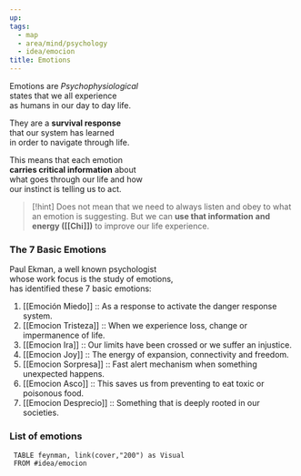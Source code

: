 ```yaml
---
up:
tags:
  - map
  - area/mind/psychology
  - idea/emocion
title: Emotions
---
```

Emotions are *Psychophysiological*  \
states that we all experience \
as humans in our day to day life. 

They are a **survival response** \
that our system has learned \
in order to navigate through life. 

This means that each emotion \
**carries critical information** about \
what goes through our life and how \
our instinct is telling us to act. 

> [!hint] 
> Does not mean that we need 
> to always listen and obey to what 
> an emotion is suggesting. 
> But we can **use that information** 
> **and energy ([[Chi]])** to improve our 
> life experience.

### The 7 Basic Emotions 

Paul Ekman, a well known psychologist \
whose work focus is the study of emotions, \
has identified these 7 basic emotions: 

1. [[Emoción Miedo]] :: As a response to activate the danger response system. 
2. [[Emocion Tristeza]] :: When we experience loss, change or impermanence of life.
3. [[Emocion Ira]] :: Our limits have been crossed or we suffer an injustice. 
4. [[Emocion Joy]] :: The energy of expansion, connectivity and freedom. 
5. [[Emocion Sorpresa]] :: Fast alert mechanism when something unexpected happens. 
6. [[Emocion Asco]] :: This saves us from preventing to eat toxic or poisonous food. 
7. [[Emocion Desprecio]] :: Something that is deeply rooted in our societies. 
### List of emotions 

```dataview
 TABLE feynman, link(cover,"200") as Visual 
 FROM #idea/emocion 
```